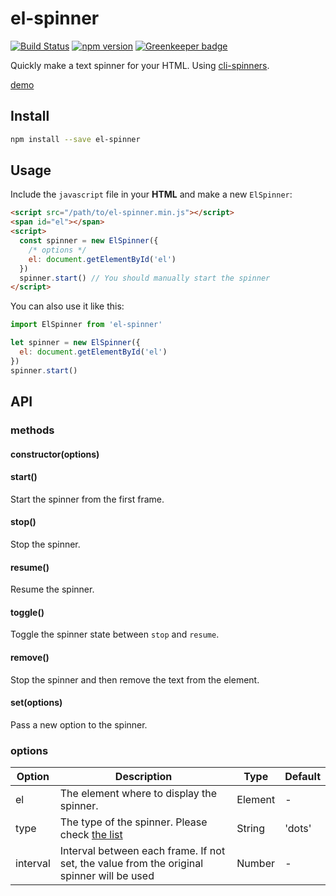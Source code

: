 # el-spinner

[![Build Status](https://travis-ci.com/fralonra/el-spinner.svg?branch=master)](https://travis-ci.com/fralonra/el-spinner)
[![npm version](https://img.shields.io/npm/v/el-spinner.svg)](https://www.npmjs.com/package/el-spinner) [![Greenkeeper badge](https://badges.greenkeeper.io/fralonra/el-spinner.svg)](https://greenkeeper.io/)

Quickly make a text spinner for your HTML. Using [cli-spinners](https://github.com/sindresorhus/cli-spinners).

[demo](https://fralonra.github.io/el-spinner/demo/)

## Install

```bash
npm install --save el-spinner
```

## Usage

Include the `javascript` file in your **HTML** and make a new `ElSpinner`:
```html
<script src="/path/to/el-spinner.min.js"></script>
<span id="el"></span>
<script>
  const spinner = new ElSpinner({
    /* options */
    el: document.getElementById('el')
  })
  spinner.start() // You should manually start the spinner
</script>
```

You can also use it like this:
```javascript
import ElSpinner from 'el-spinner'

let spinner = new ElSpinner({
  el: document.getElementById('el')
})
spinner.start()
```

## API

### methods

#### constructor(options)

#### start()

Start the spinner from the first frame.

#### stop()

Stop the spinner.

#### resume()

Resume the spinner.

#### toggle()

Toggle the spinner state between `stop` and `resume`.

#### remove()

Stop the spinner and then remove the text from the element.

#### set(options)

Pass a new option to the spinner.

### options
| Option | Description | Type | Default |
| --- | --- | --- | --- |
| el | The element where to display the spinner. | Element | - |
| type | The type of the spinner. Please check [the list](https://github.com/sindresorhus/cli-spinners/blob/master/spinners.json) | String | 'dots' |
| interval | Interval between each frame. If not set, the value from the original spinner will be used | Number | - |

